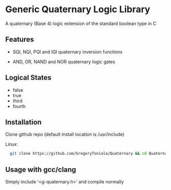 
# Generic Quaternary Logic Library

A quaternary (Base 4) logic extension of the standard boolean type in C

## Features

- SQI, NQI, PQI and IQI quaternary inversion functions

- AND, OR, NAND and NOR quaternary logic gates

## Logical States

- false
- true
- third
- fourth
## Installation

Clone github repo (default install location is /usr/include)

Linux:
```bash
  git clone https://github.com/GregoryToniolo/Quaternary && cd Quaternary && sudo cp g-quaternary.h /usr/include
```

## Usage with gcc/clang

Simply include '<g-quaternary.h>' and compile normally